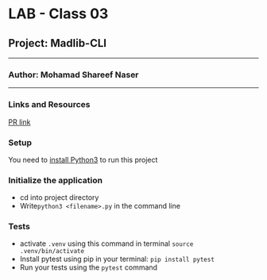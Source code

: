 # LAB - Class 03

## Project: Madlib-CLI
---
### Author: Mohamad Shareef Naser
---
### Links and Resources
[PR link](https://github.com/mshnas9/madlib-cli/pull/3)

### Setup
You need to [install Python3](https://wsvincent.com/install-python/#install-python-on-linux) to run this project

### Initialize the application
- cd into project directory
- Write`python3 <filename>.py` in the command line

### Tests

- activate `.venv` using this command in terminal `source .venv/bin/activate`
- Install pytest using pip in your terminal: `pip install pytest`
- Run your tests using the `pytest` command
